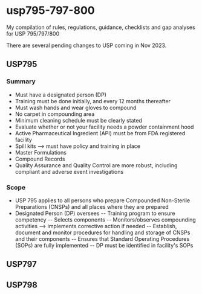 # usp795-797-800
My compilation of rules, regulations, guidance, checklists and gap analyses for USP 795/797/800 

There are several pending changes to USP coming in Nov 2023. 

## USP795
### Summary
- Must have a designated person (DP)
- Training must be done initially, and every 12 months thereafter
- Must wash hands and wear gloves to compound
- No carpet in compounding area
- Minimum cleaning schedule must be clearly stated
- Evaluate whether or not your facility needs a powder containment hood
- Active Pharmaceutical Ingredient (API) must be from FDA registered facility
- Spill kits --> must have policy and training in place
- Master Formulations
- Compound Records
- Quality Assurance and Quality Control are more robust, including compliant and adverse event investigations

### Scope
- USP 795 applies to all persons who prepare Compounded Non-Sterile Preparations (CNSPs) and all places where they are prepared
- Designated Person (DP) oversees
-- Training program to ensure competency 
-- Selects components
-- Monitors/observes compounding activities --> implements corrective action if needed
-- Establish, document and monitor procedures for handling and storage of CNSPs and their components
-- Ensures that Standard Operating Procedures (SOPs) are fully implemented
-- DP must be identified in facility's SOPs

## USP797

## USP798
